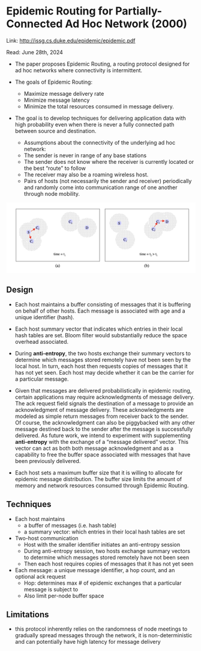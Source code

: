 # Epidemic Routing for Partially-Connected Ad Hoc Network (2000) 

Link: http://issg.cs.duke.edu/epidemic/epidemic.pdf

Read: June 28th, 2024

* The paper proposes Epidemic Routing, a routing protocol designed for ad hoc networks where connectivity is intermittent.

* The goals of Epidemic Routing: 
  * Maximize message delivery rate
  * Minimize message latency
  * Minimize the total resources consumed in message delivery.

* The goal is to develop techniques for delivering application data with high probability even when there is never a fully connected path between source and destination.   
  * Assumptions about the connectivity of the underlying ad hoc network:
  * The sender is never in range of any base stations
  * The sender does not know where the receiver is currently located or the best “route” to follow
  * The receiver may also be a roaming wireless host.
  * Pairs of hosts (not necessarily the sender and receiver) periodically and randomly come into communication range of one another through node mobility.

![alt text](images/81-epidemic-routing/diagram.png)

## Design

- Each host maintains a buffer consisting of messages that it is buffering on behalf of other hosts. Each message is associated with age and a unique identifier (hash). 

- Each host summary vector that indicates which entries in their local hash tables are set. Bloom filter would substantially reduce the space overhead associated. 

- During **anti-entropy**, the two hosts exchange their summary vectors to determine which messages stored remotely have not been seen by the local host. In turn, each host then requests copies of messages that it has not yet seen. Each host may decide whether it can be the carrier for a particular message.

- Given that messages are delivered probabilistically in epidemic routing, certain applications may require acknowledgments of message delivery. The ack request field signals the destination of a message to provide an acknowledgment of message delivery. These acknowledgments are modeled as simple return messages from receiver back to the sender. Of course, the acknowledgment can also be piggybacked with any other message destined back to the sender after the message is successfully delivered. As future work, we intend to experiment with supplementing **anti-entropy** with the exchange of a “message delivered” vector. This vector can act as both both message acknowledgment and as a capability to free the buffer space associated with messages that have been previously delivered.

- Each host sets a maximum buffer size that it is willing to allocate for epidemic message distribution. The buffer size limits the amount of memory and network resources consumed through Epidemic Routing.

## Techniques
- Each host maintains 
    - a buffer of messages (i.e. hash table)
    - a summary vector: which entries in their local hash tables are set
- Two-host communication
    - Host with the smaller identifier initiates an anti-entropy session
    - During anti-entropy session, two hosts exchange summary vectors to determine which messages stored remotely have not been seen
    - Then each host requires copies of messages that it has not yet seen
- Each message: a unique message identifier, a hop count, and an optional ack request
    - Hop: determines max # of epidemic exchanges that a particular message is subject to
    - Also limit per-node buffer space
      
## Limitations
- this protocol inherently relies on the randomness of node meetings to gradually spread messages through the network, it is non-deterministic and can potentially have high latency for message delivery 
